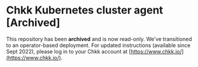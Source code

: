 # Chkk Kubernetes cluster agent [Archived]

This repository has been **archived** and is now read-only. We've transitioned to an operator-based deployment. For updated instructions (available since Sept 2022), please log in to your Chkk account at [https://www.chkk.io/](https://www.chkk.io/).
